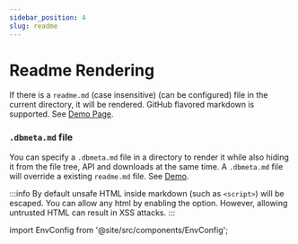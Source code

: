 ```yaml
---
sidebar_position: 4
slug: readme
---
```

# Readme Rendering

If there is a `readme.md` (case insensitive) (can be configured) file in the current directory, it will be rendered. GitHub flavored markdown is supported. See [Demo Page](https://dir-demo.adriansoftware.de/examples/).

### `.dbmeta.md` file
You can specify a `.dbmeta.md` file in a directory to render it while also hiding it from the file tree, API and downloads at the same time. A `.dbmeta.md` file will override a existing `readme.md` file. See [Demo](https://dir-demo.adriansoftware.de/examples/markdown/).

:::info
By default unsafe HTML inside markdown (such as `<script>`) will be escaped. You can allow any html by enabling the option. However, allowing untrusted HTML can result in XSS attacks.
:::



import EnvConfig from '@site/src/components/EnvConfig';

<EnvConfig name="README_RENDER|README_NAME|README_FIRST|ALLOW_RAW_HTML|README_META" init="true|readme.md|false|false|true" values="true,false|<string>|true,false|true,false|true,false" versions="1.1|3.2|3.2|1.1|3.5" desc="|The case-insensitive file name which should be rendered|Render the readme above the file tree instead of below it.||Renders a .dbmeta.md file if it exists" />